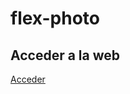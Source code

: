 # flex-photo


## Acceder a la web

<a href="https://tripleyei.github.io/flex-photo/"> Acceder </a>
